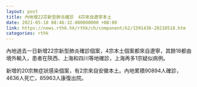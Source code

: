 ```yaml
---
layout: post
title: 內地增22宗新型肺炎確診　4宗來自遼寧本土
date: 2021-05-18 08:46:32.000000000 +08:00
link: https://news.rthk.hk/rthk/ch/component/k2/1591436-20210518.htm
categories: rthk
---
```


內地過去一日新增22宗新型肺炎確診個案，4宗本土個案都來自遼寧，其餘18都由境外輸入，患者在陝西、上海和四川等地確診，上海再多1宗疑似病例。

新增的20宗無症狀感染個案，有2宗來自安徽本土。內地累積90894人確診，4636人死亡，85963人康復出院。
